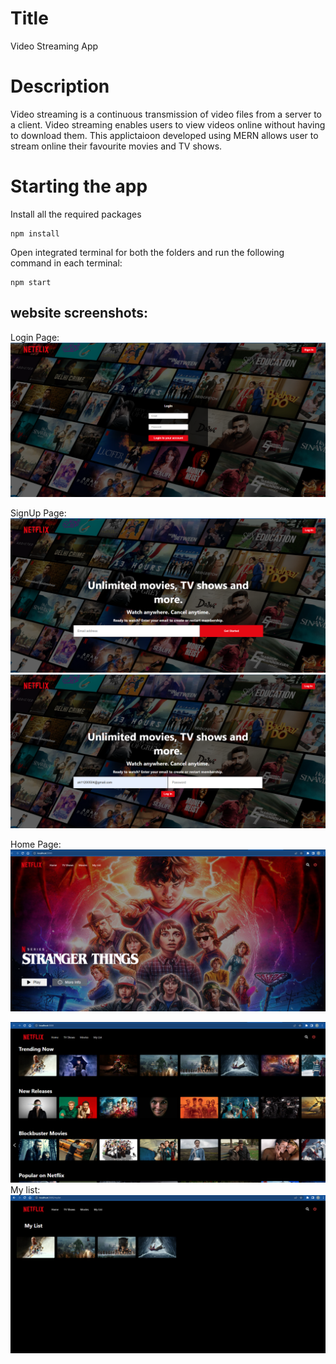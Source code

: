 # Title
Video Streaming App
 
 
# Description
Video streaming is a continuous transmission of video files from a server to a client. Video streaming enables users to view videos online without having to download them.
This applictaioon developed using MERN allows user to stream online their favourite movies and TV shows.

# Starting the app
Install all the required packages 
```
npm install
```

Open integrated terminal for both the folders and run the following command in each terminal:
```
npm start
```

## website screenshots:
Login Page:
![thi is img](/SS/Login.png)

SignUp Page:
![thi is img](/SS/signup.png)
![thi is img](/SS/signup2.png)

Home Page:
![thi is img](/SS/home_page.png)

![thi is img](/SS/home_page2.png)
My list:
![thi is img](/SS/my_list.png)
